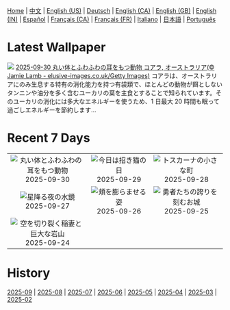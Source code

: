 [Home](../README.md) | [中文](zh-CN.md) | [English (US)](en-US.md) | [Deutsch](de-DE.md) | [English (CA)](en-CA.md) | [English (GB)](en-GB.md) | [English (IN)](en-IN.md) | [Español](es-ES.md) | [Français (CA)](fr-CA.md) | [Français (FR)](fr-FR.md) | [Italiano](it-IT.md) | [日本語](ja-JP.md) | [Português](pt-BR.md)

# Latest Wallpaper
![](https://www.bing.com/th?id=OHR.EucalyptusKoala_JA-JP6385601679_UHD.jpg)
[2025-09-30 丸い体とふわふわの耳をもつ動物 コアラ, オーストラリア(© Jamie Lamb - elusive-images.co.uk/Getty Images)](https://www.bing.com/th?id=OHR.EucalyptusKoala_JA-JP6385601679_UHD.jpg)
コアラは、オーストラリアにのみ生息する特有の消化能力を持つ有袋類で、ほとんどの動物が餌としないタンニンや油分を多く含むユーカリの葉を主食とすることで知られています。そのユーカリの消化には多大なエネルギーを使うため、1 日最大 20 時間も眠って過ごしエネルギーを節約します…

# Recent 7 Days
|  |  |  |
|:---:|:---:|:---:|
| ![](https://www.bing.com/th?id=OHR.EucalyptusKoala_JA-JP6385601679_400x240.jpg "丸い体とふわふわの耳をもつ動物") 2025-09-30 | ![](https://www.bing.com/th?id=OHR.ManekiNeko_JA-JP6063646197_400x240.jpg "今日は招き猫の日") 2025-09-29 | ![](https://www.bing.com/th?id=OHR.PienzaItaly_JA-JP1964382138_400x240.jpg "トスカーナの小さな町") 2025-09-28 |
| ![](https://www.bing.com/th?id=OHR.TankLakes_JA-JP1667519475_400x240.jpg "星降る夜の水鏡") 2025-09-27 | ![](https://www.bing.com/th?id=OHR.AutumnChipmunk_JA-JP1455684810_400x240.jpg "頬を膨らませる姿") 2025-09-26 | ![](https://www.bing.com/th?id=OHR.FortChittorgarh_JA-JP1975287268_400x240.jpg "勇者たちの誇りを刻むお城") 2025-09-25 |
| ![](https://www.bing.com/th?id=OHR.BearLodge_JA-JP0426816004_400x240.jpg "空を切り裂く稲妻と巨大な岩山") 2025-09-24 |  |  |

# History
[2025-09](../archives/wallpaper/ja-JP/w_2025_09.md) | [2025-08](../archives/wallpaper/ja-JP/w_2025_08.md) | [2025-07](../archives/wallpaper/ja-JP/w_2025_07.md) | [2025-06](../archives/wallpaper/ja-JP/w_2025_06.md) | [2025-05](../archives/wallpaper/ja-JP/w_2025_05.md) | [2025-04](../archives/wallpaper/ja-JP/w_2025_04.md) | [2025-03](../archives/wallpaper/ja-JP/w_2025_03.md) | [2025-02](../archives/wallpaper/ja-JP/w_2025_02.md)
